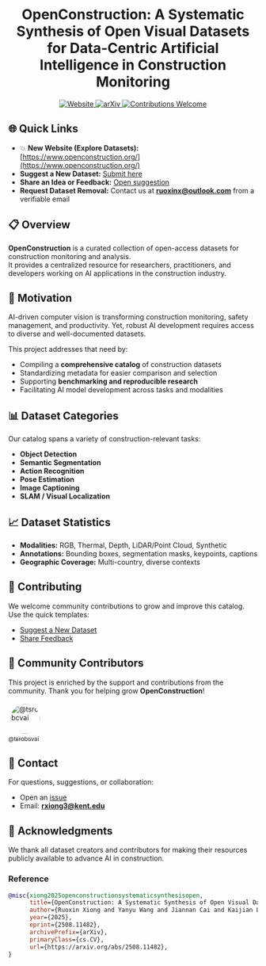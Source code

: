 <h1 align="center"> 
  OpenConstruction: A Systematic Synthesis of Open Visual Datasets for Data-Centric Artificial Intelligence in Construction Monitoring
</h1>

<p align="center">
  <a href="https://ruoxinx.github.io/open-construction">
    <img src="https://img.shields.io/badge/Website-OpenConstruction-blue?style=flat-square&logo=google-chrome" alt="Website">
  </a>
  <a href="https://arxiv.org/abs/2508.11482">
    <img src="https://img.shields.io/badge/arXiv-2508.11482-b31b1b?style=flat-square&logo=arxiv" alt="arXiv">
  </a>
  <a href="https://github.com/ruoxinx/OpenConstruction-Datasets/issues">
    <img src="https://img.shields.io/badge/Contributions-Welcome-brightgreen?style=flat-square&logo=github" alt="Contributions Welcome">
  </a>
</p>

## 🌐 Quick Links  

- 💥 **New Website (Explore Datasets):** [https://www.openconstruction.org/](https://www.openconstruction.org/)  
- **Suggest a New Dataset:** [Submit here](https://github.com/ruoxinx/OpenConstruction-Datasets/issues/new?template=new_dataset.yml)  
- **Share an Idea or Feedback:** [Open suggestion](https://github.com/ruoxinx/OpenConstruction-Datasets/issues/new?template=suggestion.yml)  
- **Request Dataset Removal:** Contact us at **[ruoxinx@outlook.com](mailto:ruoxinx@outlook.com)** from a verifiable email


## 📋 Overview  

**OpenConstruction** is a curated collection of open-access datasets for construction monitoring and analysis.  
It provides a centralized resource for researchers, practitioners, and developers working on AI applications in the construction industry.  


## 🎯 Motivation  

AI-driven computer vision is transforming construction monitoring, safety management, and productivity. Yet, robust AI development requires access to diverse and well-documented datasets.  

This project addresses that need by:  
- Compiling a **comprehensive catalog** of construction datasets  
- Standardizing metadata for easier comparison and selection  
- Supporting **benchmarking and reproducible research**  
- Facilitating AI model development across tasks and modalities  


## 📊 Dataset Categories  

Our catalog spans a variety of construction-relevant tasks:  

- **Object Detection** 
- **Semantic Segmentation**  
- **Action Recognition**  
- **Pose Estimation**  
- **Image Captioning**  
- **SLAM / Visual Localization** 


## 📈 Dataset Statistics  
  
- **Modalities:** RGB, Thermal, Depth, LiDAR/Point Cloud, Synthetic  
- **Annotations:** Bounding boxes, segmentation masks, keypoints, captions  
- **Geographic Coverage:** Multi-country, diverse contexts  


## 🤝 Contributing  

We welcome community contributions to grow and improve this catalog. Use the quick templates:
- [Suggest a New Dataset](https://github.com/ruoxinx/OpenConstruction-Datasets/issues/new?template=new_dataset.yml)  
- [Share Feedback](https://github.com/ruoxinx/OpenConstruction-Datasets/issues/new?template=suggestion.yml)  


## 👥 Community Contributors  

This project is enriched by the support and contributions from the community. Thank you for helping grow **OpenConstruction**!  

<p>
  <a href="https://github.com/tsrobcvai">
    <img src="https://github.com/tsrobcvai.png" width="60" height="60" style="border-radius:50%; margin: 4px;" alt="@tsrobcvai"/>
    <br/>
    <sub>@tsrobcvai</sub>
  </a>
</p>



## 📧 Contact  

For questions, suggestions, or collaboration:  
- Open an [issue](https://github.com/ruoxinx/OpenConstruction-Datasets/issues)  
- Email: **rxiong3@kent.edu**  


## 🙏 Acknowledgments  

We thank all dataset creators and contributors for making their resources publicly available to advance AI in construction.  


### Reference  

```bibtex
@misc{xiong2025openconstructionsystematicsynthesisopen,
      title={OpenConstruction: A Systematic Synthesis of Open Visual Datasets for Data-Centric Artificial Intelligence in Construction Monitoring}, 
      author={Ruoxin Xiong and Yanyu Wang and Jiannan Cai and Kaijian Liu and Yuansheng Zhu and Pingbo Tang and Nora El-Gohary},
      year={2025},
      eprint={2508.11482},
      archivePrefix={arXiv},
      primaryClass={cs.CV},
      url={https://arxiv.org/abs/2508.11482}, 
}
